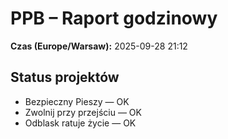 # PPB – Raport godzinowy
**Czas (Europe/Warsaw):** 2025-09-28 21:12

## Status projektów
- Bezpieczny Pieszy — OK
- Zwolnij przy przejściu — OK
- Odblask ratuje życie — OK

